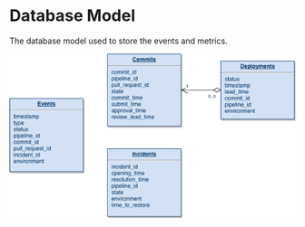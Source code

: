 # Database Model

The database model used to store the events and metrics.

![db_model](db_model.png "Commit state chart")
